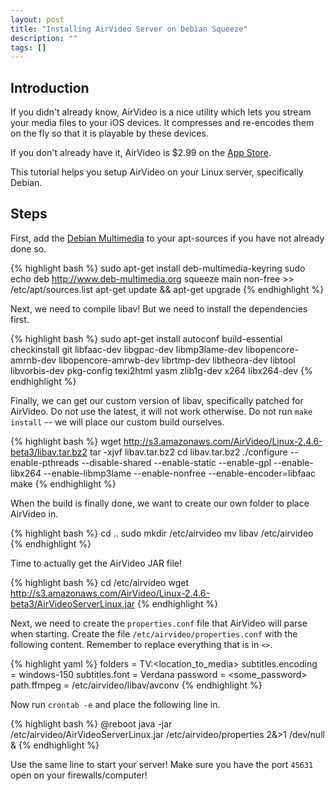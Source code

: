 ```yaml
---
layout: post
title: "Installing AirVideo Server on Debian Squeeze"
description: ""
tags: []
---
```



## Introduction

If you didn't already know, AirVideo is a nice utility which lets you stream your media files to your iOS devices. It compresses and re-encodes them on the fly so that it is playable by these devices.

If you don't already have it, AirVideo is $2.99 on the [App Store](http://itunes.apple.com/us/app/air-video-watch-your-videos/id306550020?mt=8).

This tutorial helps you setup AirVideo on your Linux server, specifically Debian.

## Steps

First, add the [Debian Multimedia](http://deb-multimedia.org) to your apt-sources if you have not already done so.

{% highlight bash %}
sudo apt-get install deb-multimedia-keyring
sudo echo deb http://www.deb-multimedia.org squeeze main non-free >> /etc/apt/sources.list
apt-get update && apt-get upgrade
{% endhighlight %}

Next, we need to compile libav! But we need to install the dependencies first.

{% highlight bash %}
sudo apt-get install autoconf build-essential checkinstall git libfaac-dev libgpac-dev libmp3lame-dev libopencore-amrnb-dev libopencore-amrwb-dev librtmp-dev libtheora-dev libtool libvorbis-dev pkg-config texi2html yasm zlib1g-dev x264 libx264-dev
{% endhighlight %}

Finally, we can get our custom version of libav, specifically patched for AirVideo. Do not use the latest, it will not work otherwise. Do not run `make install` -- we will place our custom build ourselves.

{% highlight bash %}
wget http://s3.amazonaws.com/AirVideo/Linux-2.4.6-beta3/libav.tar.bz2
tar -xjvf libav.tar.bz2
cd libav.tar.bz2
./configure --enable-pthreads --disable-shared --enable-static --enable-gpl --enable-libx264 --enable-libmp3lame --enable-nonfree --enable-encoder=libfaac
make
{% endhighlight %}

When the build is finally done, we want to create our own folder to place AirVideo in.

{% highlight bash %}
cd ..
sudo mkdir /etc/airvideo
mv libav /etc/airvideo
{% endhighlight %}

Time to actually get the AirVideo JAR file!

{% highlight bash %}
cd /etc/airvideo
wget http://s3.amazonaws.com/AirVideo/Linux-2.4.6-beta3/AirVideoServerLinux.jar
{% endhighlight %}

Next, we need to create the `properties.conf` file that AirVideo will parse when starting. Create the file `/etc/airvideo/properties.conf` with the following content. Remember to replace everything that is in `<>`.

{% highlight yaml %}
folders = TV:<location_to_media>
subtitles.encoding = windows-150
subtitles.font = Verdana
password = <some_password>
path.ffmpeg = /etc/airvideo/libav/avconv
{% endhighlight %}

Now run `crontab -e` and place the following line in.

{% highlight bash %}
@reboot java -jar /etc/airvideo/AirVideoServerLinux.jar /etc/airvideo/properties 2&>1 /dev/null &
{% endhighlight %}

Use the same line to start your server! Make sure you have the port `45631` open on your firewalls/computer!